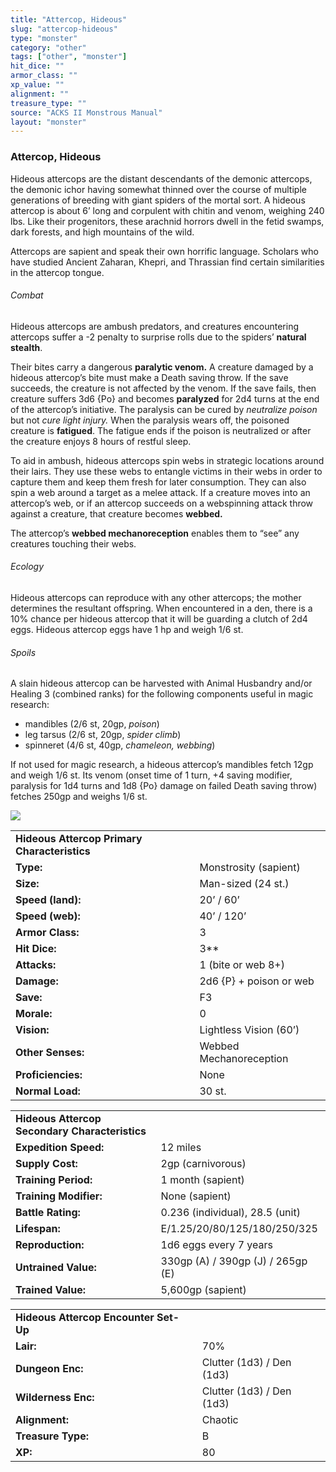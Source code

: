 ```yaml
---
title: "Attercop, Hideous"
slug: "attercop-hideous"
type: "monster"
category: "other"
tags: ["other", "monster"]
hit_dice: ""
armor_class: ""
xp_value: ""
alignment: ""
treasure_type: ""
source: "ACKS II Monstrous Manual"
layout: "monster"
---
```


### Attercop, Hideous

Hideous attercops are the distant descendants of the demonic attercops, the demonic ichor having
somewhat thinned over the course of multiple generations of breeding with giant spiders of the
mortal sort. A hideous attercop is about 6’ long and corpulent with chitin and venom, weighing 240
lbs. Like their progenitors, these arachnid horrors dwell in the fetid swamps, dark forests, and
high mountains of the wild.

Attercops are sapient and speak their own horrific language. Scholars who have studied Ancient
Zaharan, Khepri, and Thrassian find certain similarities in the attercop tongue.

###### Combat

Hideous attercops are ambush predators, and creatures encountering attercops suffer a -2 penalty to
surprise rolls due to the spiders’ **natural stealth**.

Their bites carry a dangerous **paralytic venom.** A creature damaged by a hideous attercop’s bite
must make a Death saving throw. If the save succeeds, the creature is not affected by the venom. If
the save fails, then creature suffers 3d6 {Po} and becomes **paralyzed** for 2d4 turns at the end of
the attercop’s initiative. The paralysis can be cured by *neutralize poison* but not *cure light
injury.* When the paralysis wears off, the poisoned creature is **fatigued**. The fatigue ends if
the poison is neutralized or after the creature enjoys 8 hours of restful sleep.

To aid in ambush, hideous attercops spin webs in strategic locations around their lairs. They use
these webs to entangle victims in their webs in order to capture them and keep them fresh for later
consumption. They can also spin a web around a target as a melee attack. If a creature moves into an
attercop’s web, or if an attercop succeeds on a webspinning attack throw against a creature, that
creature becomes **webbed.**

The attercop’s **webbed mechanoreception** enables them to “see” any creatures touching their webs.

###### Ecology

Hideous attercops can reproduce with any other attercops; the mother determines the resultant
offspring. When encountered in a den, there is a 10% chance per hideous attercop that it will be
guarding a clutch of 2d4 eggs. Hideous attercop eggs have 1 hp and weigh 1/6 st.

###### Spoils

A slain hideous attercop can be harvested with Animal Husbandry and/or Healing 3 (combined ranks)
for the following components useful in magic research:

* mandibles (2/6 st, 20gp, *poison*)
* leg tarsus (2/6 st, 20gp, *spider climb*)
* spinneret (4/6 st, 40gp, *chameleon, webbing*)

If not used for magic research, a hideous attercop’s mandibles fetch 12gp and weigh 1/6 st. Its
venom (onset time of 1 turn, +4 saving modifier, paralysis for 1d4 turns and 1d8 {Po} damage on
failed Death saving throw) fetches 250gp and weighs 1/6 st.

![](data:image/png;base64...)

|  |  |
| --- | --- |
| **Hideous Attercop Primary Characteristics** | |
| **Type:** | Monstrosity (sapient) |
| **Size:** | Man-sized (24 st.) |
| **Speed (land):** | 20’ / 60’ |
| **Speed (web):** | 40’ / 120’ |
| **Armor Class:** | 3 |
| **Hit Dice:** | 3\*\* |
| **Attacks:** | 1 (bite or web 8+) |
| **Damage:** | 2d6 {P} + poison or web |
| **Save:** | F3 |
| **Morale:** | 0 |
| **Vision:** | Lightless Vision (60’) |
| **Other Senses:** | Webbed Mechanoreception |
| **Proficiencies:** | None |
| **Normal Load:** | 30 st. |

|  |  |
| --- | --- |
| **Hideous Attercop Secondary Characteristics** | |
| **Expedition Speed:** | 12 miles |
| **Supply Cost:** | 2gp (carnivorous) |
| **Training Period:** | 1 month (sapient) |
| **Training Modifier:** | None (sapient) |
| **Battle Rating:** | 0.236 (individual), 28.5 (unit) |
| **Lifespan:** | E/1.25/20/80/125/180/250/325 |
| **Reproduction:** | 1d6 eggs every 7 years |
| **Untrained Value:** | 330gp (A) / 390gp (J) / 265gp (E) |
| **Trained Value:** | 5,600gp (sapient) |

|  |  |
| --- | --- |
| **Hideous Attercop Encounter Set-Up** | |
| **Lair:** | 70% |
| **Dungeon Enc:** | Clutter (1d3) / Den (1d3) |
| **Wilderness Enc:** | Clutter (1d3) / Den (1d3) |
| **Alignment:** | Chaotic |
| **Treasure Type:** | B |
| **XP:** | 80 |
